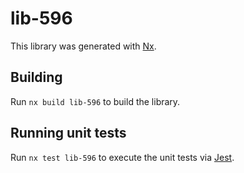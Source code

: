 # lib-596

This library was generated with [Nx](https://nx.dev).

## Building

Run `nx build lib-596` to build the library.

## Running unit tests

Run `nx test lib-596` to execute the unit tests via [Jest](https://jestjs.io).
